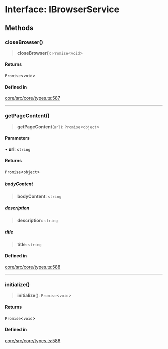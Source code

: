 # Interface: IBrowserService

## Methods

### closeBrowser()

> **closeBrowser**(): `Promise`\<`void`\>

#### Returns

`Promise`\<`void`\>

#### Defined in

[core/src/core/types.ts:587](https://github.com/ai16z/eliza/blob/c96957e5a5d17e343b499dd4d46ce403856ac5bc/core/src/core/types.ts#L587)

***

### getPageContent()

> **getPageContent**(`url`): `Promise`\<`object`\>

#### Parameters

• **url**: `string`

#### Returns

`Promise`\<`object`\>

##### bodyContent

> **bodyContent**: `string`

##### description

> **description**: `string`

##### title

> **title**: `string`

#### Defined in

[core/src/core/types.ts:588](https://github.com/ai16z/eliza/blob/c96957e5a5d17e343b499dd4d46ce403856ac5bc/core/src/core/types.ts#L588)

***

### initialize()

> **initialize**(): `Promise`\<`void`\>

#### Returns

`Promise`\<`void`\>

#### Defined in

[core/src/core/types.ts:586](https://github.com/ai16z/eliza/blob/c96957e5a5d17e343b499dd4d46ce403856ac5bc/core/src/core/types.ts#L586)
